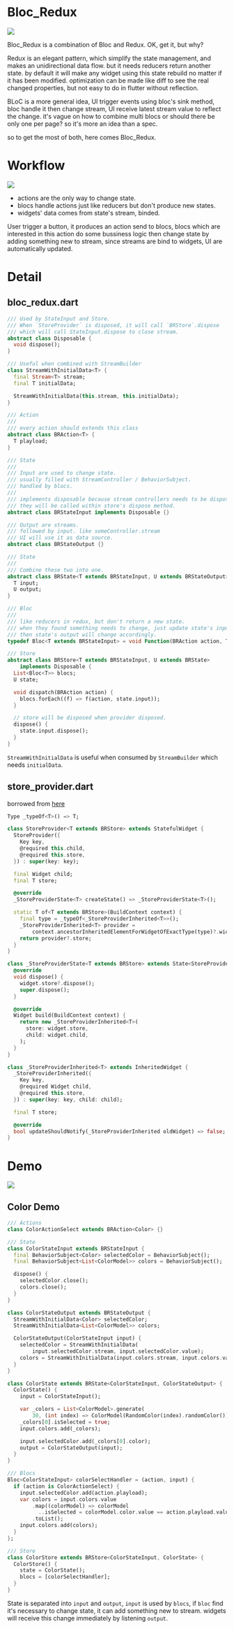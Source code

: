 # Bloc_Redux

![](https://img.shields.io/pub/v/bloc_redux.svg)

Bloc_Redux is a combination of Bloc and Redux. OK, get it, but why?

Redux is an elegant pattern, which simplify the state management, and makes an unidirectional data flow. but it needs reducers return another state. by default it will make any widget using this state rebuild no matter if it has been modified. optimization can be made like diff to see the real changed properties, but not easy to do in flutter without reflection.

BLoC is a more general idea, UI trigger events using bloc's sink method, bloc handle it then change stream, UI receive latest stream value to reflect the change. it's vague on how to combine multi blocs or should there be only one per page? so it's more an idea than a spec.

so to get the most of both, here comes Bloc_Redux.

# Workflow

![](https://raw.githubusercontent.com/lzyy/bloc_redux/master/lib/bloc_redux/bloc_redux.png)

- actions are the only way to change state.
- blocs handle actions just like reducers but don't produce new states.
- widgets' data comes from state's stream, binded.

User trigger a button, it produces an action send to blocs, blocs which are interested in this action do some bussiness logic then change state by adding something new to stream, since streams are bind to widgets, UI are automatically updated.

# Detail

## bloc_redux.dart

```dart
/// Used by StateInput and Store.
/// When `StoreProvider` is disposed, it will call `BRStore`.dispose
/// which will call StateInput.dispose to close stream.
abstract class Disposable {
  void dispose();
}

/// Useful when combined with StreamBuilder
class StreamWithInitialData<T> {
  final Stream<T> stream;
  final T initialData;

  StreamWithInitialData(this.stream, this.initialData);
}

/// Action
///
/// every action should extends this class
abstract class BRAction<T> {
  T playload;
}

/// State
///
/// Input are used to change state.
/// usually filled with StreamController / BehaviorSubject.
/// handled by blocs.
///
/// implements disposable because stream controllers needs to be disposed.
/// they will be called within store's dispose method.
abstract class BRStateInput implements Disposable {}

/// Output are streams.
/// followed by input. like someController.stream
/// UI will use it as data source.
abstract class BRStateOutput {}

/// State
///
/// Combine these two into one.
abstract class BRState<T extends BRStateInput, U extends BRStateOutput> {
  T input;
  U output;
}

/// Bloc
///
/// like reducers in redux, but don't return a new state.
/// when they found something needs to change, just update state's input
/// then state's output will change accordingly.
typedef Bloc<T extends BRStateInput> = void Function(BRAction action, T input);

/// Store
abstract class BRStore<T extends BRStateInput, U extends BRState>
    implements Disposable {
  List<Bloc<T>> blocs;
  U state;

  void dispatch(BRAction action) {
    blocs.forEach((f) => f(action, state.input));
  }

  // store will be disposed when provider disposed.
  dispose() {
    state.input.dispose();
  }
}
```

`StreamWithInitialData` is useful when consumed by `StreamBuilder` which needs `initialData`.

## store_provider.dart

borrowed from [here](https://www.didierboelens.com/2018/12/reactive-programming---streams---bloc---practical-use-cases/)

```dart
Type _typeOf<T>() => T;

class StoreProvider<T extends BRStore> extends StatefulWidget {
  StoreProvider({
    Key key,
    @required this.child,
    @required this.store,
  }) : super(key: key);

  final Widget child;
  final T store;

  @override
  _StoreProviderState<T> createState() => _StoreProviderState<T>();

  static T of<T extends BRStore>(BuildContext context) {
    final type = _typeOf<_StoreProviderInherited<T>>();
    _StoreProviderInherited<T> provider =
        context.ancestorInheritedElementForWidgetOfExactType(type)?.widget;
    return provider?.store;
  }
}

class _StoreProviderState<T extends BRStore> extends State<StoreProvider<T>> {
  @override
  void dispose() {
    widget.store?.dispose();
    super.dispose();
  }

  @override
  Widget build(BuildContext context) {
    return new _StoreProviderInherited<T>(
      store: widget.store,
      child: widget.child,
    );
  }
}

class _StoreProviderInherited<T> extends InheritedWidget {
  _StoreProviderInherited({
    Key key,
    @required Widget child,
    @required this.store,
  }) : super(key: key, child: child);

  final T store;

  @override
  bool updateShouldNotify(_StoreProviderInherited oldWidget) => false;
}
```

# Demo

![](https://raw.githubusercontent.com/lzyy/bloc_redux/master/lib/bloc_redux/demo.gif)

## Color Demo

```dart
/// Actions
class ColorActionSelect extends BRAction<Color> {}

/// State
class ColorStateInput extends BRStateInput {
  final BehaviorSubject<Color> selectedColor = BehaviorSubject();
  final BehaviorSubject<List<ColorModel>> colors = BehaviorSubject();

  dispose() {
    selectedColor.close();
    colors.close();
  }
}

class ColorStateOutput extends BRStateOutput {
  StreamWithInitialData<Color> selectedColor;
  StreamWithInitialData<List<ColorModel>> colors;

  ColorStateOutput(ColorStateInput input) {
    selectedColor = StreamWithInitialData(
        input.selectedColor.stream, input.selectedColor.value);
    colors = StreamWithInitialData(input.colors.stream, input.colors.value);
  }
}

class ColorState extends BRState<ColorStateInput, ColorStateOutput> {
  ColorState() {
    input = ColorStateInput();

    var _colors = List<ColorModel>.generate(
        30, (int index) => ColorModel(RandomColor(index).randomColor()));
    _colors[0].isSelected = true;
    input.colors.add(_colors);

    input.selectedColor.add(_colors[0].color);
    output = ColorStateOutput(input);
  }
}

/// Blocs
Bloc<ColorStateInput> colorSelectHandler = (action, input) {
  if (action is ColorActionSelect) {
    input.selectedColor.add(action.playload);
    var colors = input.colors.value
        .map((colorModel) => colorModel
          ..isSelected = colorModel.color.value == action.playload.value)
        .toList();
    input.colors.add(colors);
  }
};

/// Store
class ColorStore extends BRStore<ColorStateInput, ColorState> {
  ColorStore() {
    state = ColorState();
    blocs = [colorSelectHandler];
  }
}
```

State is separated into `input` and `output`, `input` is used by `blocs`, if `bloc` find it's necessary to change state, it can add something new to stream. widgets will receive this change immediately by listening `output`.
